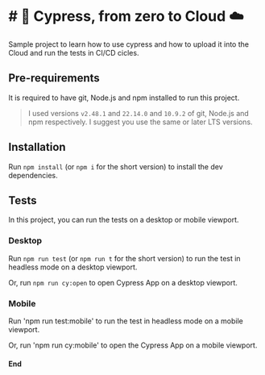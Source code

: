 # # 🌲 Cypress, from zero to Cloud ☁️

Sample project to learn how to use cypress and how to upload it into the Cloud and run the tests in CI/CD cicles.



## Pre-requirements

It is required to have git, Node.js and npm installed to run this project.

> I used versions `v2.48.1` and `22.14.0` and `10.9.2` of git, Node.js and npm respectively. I suggest you use the same or later LTS versions.

## Installation

Run `npm install` (or `npm i` for the short version) to install the dev dependencies.

## Tests

In this project, you can run the tests on a desktop or mobile viewport.

### Desktop 

Run `npm run test` (or `npm run t` for the short version) to run the test in headless mode on a desktop viewport.

Or, run `npm run cy:open` to open Cypress App on a desktop viewport.

### Mobile

Run 'npm run test:mobile' to run the test in headless mode on a mobile viewport.

Or, run 'npm run cy:mobile' to open the Cypress App on a mobile viewport.

#### End